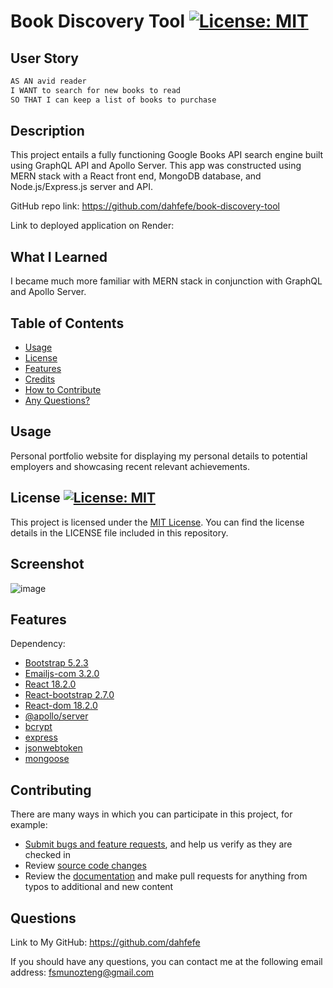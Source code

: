 # Book Discovery Tool [![License: MIT](https://img.shields.io/badge/License-MIT-yellow.svg)](https://opensource.org/licenses/MIT)

## User Story

```md
AS AN avid reader
I WANT to search for new books to read
SO THAT I can keep a list of books to purchase
```

## Description

This project entails a fully functioning Google Books API search engine built using GraphQL API and Apollo Server. This app was constructed using MERN stack with a React front end, MongoDB database, and Node.js/Express.js server and API. 

GitHub repo link: https://github.com/dahfefe/book-discovery-tool

Link to deployed application on Render: 

## What I Learned
  
I became much more familiar with MERN stack in conjunction with GraphQL and Apollo Server. 

## Table of Contents

- [Usage](#usage)
- [License](#license)
- [Features](#features)
- [Credits](#credits)
- [How to Contribute](#contributing)
- [Any Questions?](#questions)

## Usage

Personal portfolio website for displaying my personal details to potential employers and showcasing recent relevant achievements. 

## License [![License: MIT](https://img.shields.io/badge/License-MIT-yellow.svg)](https://opensource.org/licenses/MIT)

This project is licensed under the [MIT License](https://opensource.org/license/mit). You can find the license details in the LICENSE file included in this repository.

## Screenshot

![image](../book-discovery-tool/client/public/homepage.png)

## Features

Dependency: 
- [Bootstrap 5.2.3](https://www.npmjs.com/package/bootstrap)
- [Emailjs-com 3.2.0](https://www.npmjs.com/package/emailjs)
- [React 18.2.0](https://www.npmjs.com/package/react)
- [React-bootstrap 2.7.0](https://www.npmjs.com/package/react-bootstrap)
- [React-dom 18.2.0](https://www.npmjs.com/package/react-dom)
- [@apollo/server](https://www.npmjs.com/package/@apollo/server)
- [bcrypt](https://www.npmjs.com/package/bcrypt)
- [express](https://www.npmjs.com/package/express)
- [jsonwebtoken](https://www.npmjs.com/package/jsonwebtoken)
- [mongoose](https://www.npmjs.com/package/mongoose)

## Contributing

There are many ways in which you can participate in this project, for example:

* [Submit bugs and feature requests](https://github.com/dahfefe/book-discovery-tool/issues), and help us verify as they are checked in
* Review [source code changes](https://github.com/dahfefe/book-discovery-tool/pulls)
* Review the [documentation](https://github.com/microsoft/vscode-docs) and make pull requests for anything from typos to additional and new content

## Questions
  
Link to My GitHub: https://github.com/dahfefe

If you should have any questions, you can contact me at the following email address: fsmunozteng@gmail.com
